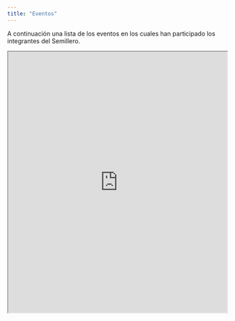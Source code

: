 ```yaml
---
title: "Eventos"
---
```


A continuación una lista de los eventos en los cuales han participado los integrantes del Semillero.

<iframe src="https://docs.google.com/spreadsheets/d/e/2PACX-1vTbF9JePnnmDndWXdaFexnzwmcpagteJCU4MErN98jn3gxFYlRLYxf9HUq_VuGKAcMAfz4cZWHkZ9TP/pubhtml" style="width: 100%; height: 600px;"></iframe>
